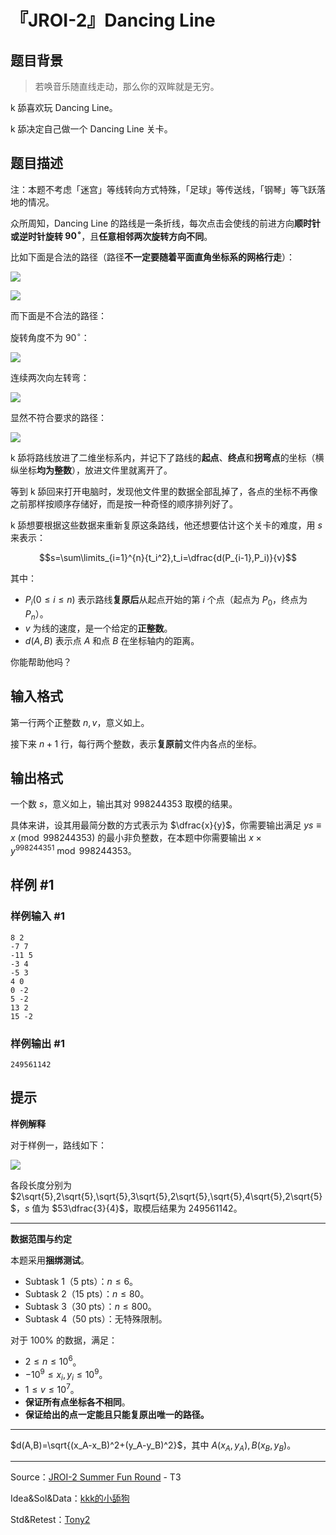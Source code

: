 # 『JROI-2』Dancing Line

## 题目背景

> 若唤音乐随直线走动，那么你的双眸就是无穷。

k 舔喜欢玩 Dancing Line。

k 舔决定自己做一个 Dancing Line 关卡。

## 题目描述

注：本题不考虑「迷宫」等线转向方式特殊，「足球」等传送线，「钢琴」等飞跃落地的情况。

众所周知，Dancing Line 的路线是一条折线，每次点击会使线的前进方向**顺时针或逆时针旋转 $90^\circ$**，且**任意相邻两次旋转方向不同**。

比如下面是合法的路径（路径**不一定要随着平面直角坐标系的网格行走**）：

![](https://cdn.luogu.com.cn/upload/image_hosting/zuh1rvxz.png)  

![](https://cdn.luogu.com.cn/upload/image_hosting/5gct7zuf.png)

而下面是不合法的路径：

旋转角度不为 $90^\circ$：

![](https://cdn.luogu.com.cn/upload/image_hosting/kg8d4571.png)  

连续两次向左转弯：

![](https://cdn.luogu.com.cn/upload/image_hosting/6hfn6cxe.png)  

显然不符合要求的路径：

![](https://cdn.luogu.com.cn/upload/image_hosting/lm76sj88.png)

k 舔将路线放进了二维坐标系内，并记下了路线的**起点**、**终点**和**拐弯点**的坐标（横纵坐标**均为整数**），放进文件里就离开了。

等到 k 舔回来打开电脑时，发现他文件里的数据全部乱掉了，各点的坐标不再像之前那样按顺序存储好，而是按一种奇怪的顺序排列好了。

k 舔想要根据这些数据来重新复原这条路线，他还想要估计这个关卡的难度，用 $s$ 来表示：

$$s=\sum\limits_{i=1}^{n}{t_i^2},t_i=\dfrac{d(P_{i-1},P_i)}{v}$$

其中：

- $P_i(0\leq i\leq n)$ 表示路线**复原后**从起点开始的第 $i$ 个点（起点为 $P_0$，终点为 $P_n$）。
- $v$ 为线的速度，是一个给定的**正整数**。
- $d(A,B)$ 表示点 $A$ 和点 $B$ 在坐标轴内的距离。

你能帮助他吗？

## 输入格式

第一行两个正整数 $n,v$，意义如上。

接下来 $n+1$ 行，每行两个整数，表示**复原前**文件内各点的坐标。

## 输出格式

一个数 $s$，意义如上，输出其对 $998244353$ 取模的结果。

具体来讲，设其用最简分数的方式表示为 $\dfrac{x}{y}$，你需要输出满足 $ys\equiv x\pmod{998244353}$ 的最小非负整数，在本题中你需要输出 $x\times y^{998244351}\bmod 998244353$。

## 样例 #1

### 样例输入 #1
```
8 2
-7 7
-11 5
-3 4
-5 3
4 0
0 -2
5 -2
13 2
15 -2
```

### 样例输出 #1

```
249561142
```

## 提示

**样例解释**

对于样例一，路线如下：

![](https://cdn.luogu.com.cn/upload/image_hosting/1a4dp2si.png)

各段长度分别为 $2\sqrt{5},2\sqrt{5},\sqrt{5},3\sqrt{5},2\sqrt{5},\sqrt{5},4\sqrt{5},2\sqrt{5}$，$s$ 值为 $53\dfrac{3}{4}$，取模后结果为 $249561142$。

------------

**数据范围与约定**

本题采用**捆绑测试**。

- Subtask 1（5 pts）：$n\leq 6$。
- Subtask 2（15 pts）：$n\leq 80$。
- Subtask 3（30 pts）：$n\leq 800$。
- Subtask 4（50 pts）：无特殊限制。

对于 $100\%$ 的数据，满足：

- $2\leq n \leq 10^6$。
- $-10^9\leq x_i,y_i\leq 10^9$。
- $1\leq v\leq 10^7$。
- **保证所有点坐标各不相同**。
- **保证给出的点一定能且只能复原出唯一的路径。**

------------

$d(A,B)=\sqrt{(x_A-x_B)^2+(y_A-y_B)^2}$，其中 $A(x_A,y_A),B(x_B,y_B)$。

-----
Source：[JROI-2 Summer Fun Round](https://www.luogu.com.cn/contest/30241) - T3

Idea&Sol&Data：[kkk的小舔狗](/user/104581)

Std&Retest：[Tony2](/user/171288)



